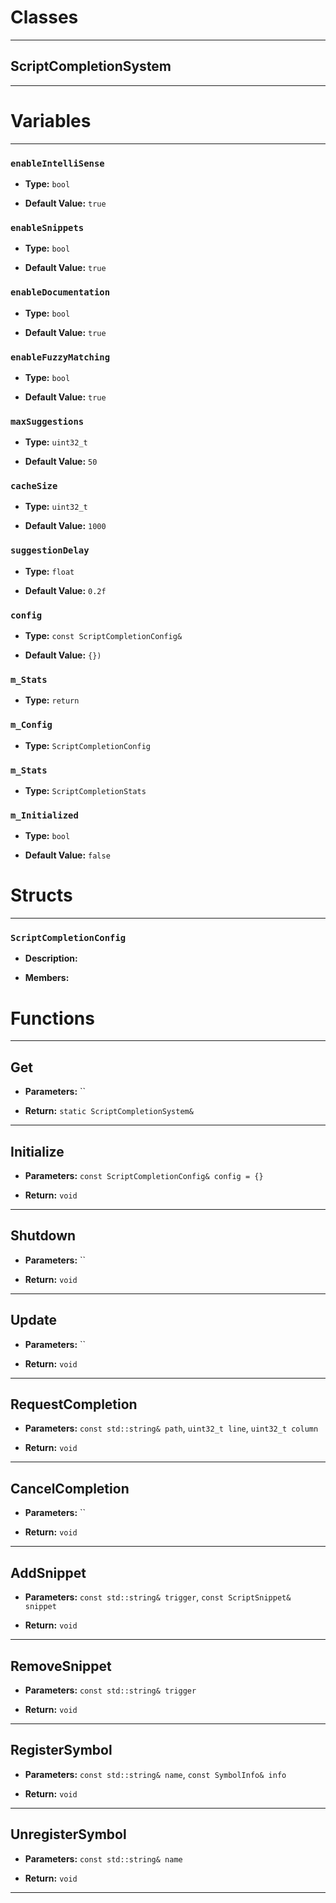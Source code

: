 # Classes
---

## ScriptCompletionSystem
---




# Variables
---

### `enableIntelliSense`

- **Type:** `bool`

- **Default Value:** `true`



### `enableSnippets`

- **Type:** `bool`

- **Default Value:** `true`



### `enableDocumentation`

- **Type:** `bool`

- **Default Value:** `true`



### `enableFuzzyMatching`

- **Type:** `bool`

- **Default Value:** `true`



### `maxSuggestions`

- **Type:** `uint32_t`

- **Default Value:** `50`



### `cacheSize`

- **Type:** `uint32_t`

- **Default Value:** `1000`



### `suggestionDelay`

- **Type:** `float`

- **Default Value:** `0.2f`



### `config`

- **Type:** `const ScriptCompletionConfig&`

- **Default Value:** `{})`



### `m_Stats`

- **Type:** `return`



### `m_Config`

- **Type:** `ScriptCompletionConfig`



### `m_Stats`

- **Type:** `ScriptCompletionStats`



### `m_Initialized`

- **Type:** `bool`

- **Default Value:** `false`




# Structs
---

### `ScriptCompletionConfig`

- **Description:** 

- **Members:**




# Functions
---

## Get



- **Parameters:** ``

- **Return:** `static ScriptCompletionSystem&`

---

## Initialize



- **Parameters:** `const ScriptCompletionConfig& config = {}`

- **Return:** `void`

---

## Shutdown



- **Parameters:** ``

- **Return:** `void`

---

## Update



- **Parameters:** ``

- **Return:** `void`

---

## RequestCompletion



- **Parameters:** `const std::string& path`, `uint32_t line`, `uint32_t column`

- **Return:** `void`

---

## CancelCompletion



- **Parameters:** ``

- **Return:** `void`

---

## AddSnippet



- **Parameters:** `const std::string& trigger`, `const ScriptSnippet& snippet`

- **Return:** `void`

---

## RemoveSnippet



- **Parameters:** `const std::string& trigger`

- **Return:** `void`

---

## RegisterSymbol



- **Parameters:** `const std::string& name`, `const SymbolInfo& info`

- **Return:** `void`

---

## UnregisterSymbol



- **Parameters:** `const std::string& name`

- **Return:** `void`

---
